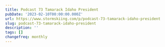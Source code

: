 ```yaml
---
title: Podcast 73 Tamarack Idaho President
pubDate: '2023-02-10T00:00:00.000Z'
url: https://www.stormskiing.com/p/podcast-73-tamarack-idaho-president
slug: podcast-73-tamarack-idaho-president
description: ''
tags: []
changefreq: monthly
---
```


<!-- Add post content below -->
